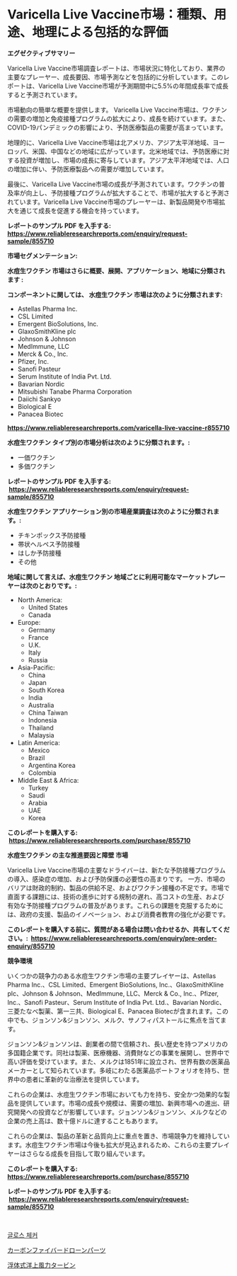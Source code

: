 <p><h1>Varicella Live Vaccine市場：種類、用途、地理による包括的な評価</h1></p><p><strong>エグゼクティブサマリー</strong></p>
<p><p>Varicella Live Vaccine市場調査レポートは、市場状況に特化しており、業界の主要なプレーヤー、成長要因、市場予測などを包括的に分析しています。このレポートは、Varicella Live Vaccine市場が予測期間中に5.5%の年間成長率で成長すると予測されています。</p><p>市場動向の簡単な概要を提供します。 Varicella Live Vaccine市場は、ワクチンの需要の増加と免疫接種プログラムの拡大により、成長を続けています。また、COVID-19パンデミックの影響により、予防医療製品の需要が高まっています。</p><p>地理的に、Varicella Live Vaccine市場は北アメリカ、アジア太平洋地域、ヨーロッパ、米国、中国などの地域に広がっています。北米地域では、予防医療に対する投資が増加し、市場の成長に寄与しています。アジア太平洋地域では、人口の増加に伴い、予防医療製品への需要が増加しています。</p><p>最後に、Varicella Live Vaccine市場の成長が予測されています。ワクチンの普及率が向上し、予防接種プログラムが拡大することで、市場が拡大すると予測されています。Varicella Live Vaccine市場のプレーヤーは、新製品開発や市場拡大を通じて成長を促進する機会を持っています。</p></p>
<p><strong>レポートのサンプル PDF を入手する: <a href="https://www.reliableresearchreports.com/enquiry/request-sample/855710">https://www.reliableresearchreports.com/enquiry/request-sample/855710</a></strong></p>
<p><strong>市場セグメンテーション:</strong></p>
<p><strong> 水痘生ワクチン 市場はさらに概要、展開、アプリケーション、地域に分類されます :</strong></p>
<p><strong>コンポーネントに関しては、 水痘生ワクチン 市場は次のように分類されます: &nbsp;</strong></p>
<p><ul><li>Astellas Pharma Inc.</li><li>CSL Limited</li><li>Emergent BioSolutions, Inc.</li><li>GlaxoSmithKline plc</li><li>Johnson & Johnson</li><li>MedImmune, LLC</li><li>Merck & Co., Inc.</li><li>Pfizer, Inc.</li><li>Sanofi Pasteur</li><li>Serum Institute of India Pvt. Ltd.</li><li>Bavarian Nordic</li><li>Mitsubishi Tanabe Pharma Corporation</li><li>Daiichi Sankyo</li><li>Biological E</li><li>Panacea Biotec</li></ul></p>
<p><strong><a href="https://www.reliableresearchreports.com/varicella-live-vaccine-r855710">https://www.reliableresearchreports.com/varicella-live-vaccine-r855710</a></strong></p>
<p><strong> 水痘生ワクチン タイプ別の市場分析は次のように分類されます。:</strong></p>
<p><ul><li>一価ワクチン</li><li>多価ワクチン</li></ul></p>
<p><strong>レポートのサンプル PDF を入手する: &nbsp;<a href="https://www.reliableresearchreports.com/enquiry/request-sample/855710">https://www.reliableresearchreports.com/enquiry/request-sample/855710</a></strong></p>
<p><strong> 水痘生ワクチン アプリケーション別の市場産業調査は次のように分類されます。:</strong></p>
<p><ul><li>チキンポックス予防接種</li><li>帯状ヘルペス予防接種</li><li>はしか予防接種</li><li>その他</li></ul></p>
<p><strong>地域に関して言えば、水痘生ワクチン 地域ごとに利用可能なマーケットプレーヤーは次のとおりです。:</strong></p>
<p><ul>
    <li>
        North America:
        <ul>
            <li>United States</li>
            <li>Canada</li>
        </ul>
    </li>
    <li>
        Europe:
        <ul>
            <li>Germany</li>
            <li>France</li>
            <li>U.K.</li>
            <li>Italy</li>
            <li>Russia</li>
        </ul>
    </li>
    <li>
        Asia-Pacific:
        <ul>
            <li>China</li>
            <li>Japan</li>
            <li>South Korea</li>
            <li>India</li>
            <li>Australia</li>
            <li>China Taiwan</li>
            <li>Indonesia</li>
            <li>Thailand</li>
            <li>Malaysia</li>
        </ul>
    </li>
    <li>
        Latin America:
        <ul>
            <li>Mexico</li>
            <li>Brazil</li>
            <li>Argentina Korea</li>
            <li>Colombia</li>
        </ul>
    </li>
    <li>
        Middle East & Africa:
        <ul>
            <li>Turkey</li>
            <li>Saudi</li>
            <li>Arabia</li>
            <li>UAE</li>
            <li>Korea</li>
        </ul>
    </li>
    </ul></p>
<p><strong>このレポートを購入する: &nbsp;<a href="https://www.reliableresearchreports.com/purchase/855710">https://www.reliableresearchreports.com/purchase/855710</a></strong></p>
<p><strong>水痘生ワクチン の主な推進要因と障壁 市場</strong></p>
<p><p>Varicella Live Vaccine市場の主要なドライバーは、新たな予防接種プログラムの導入、感染症の増加、および予防保護の必要性の高まりです。 一方、市場のバリアは財政的制約、製品の供給不足、およびワクチン接種の不足です。市場で直面する課題には、技術の進歩に対する規制の遅れ、高コストの生産、および有効な予防接種プログラムの普及があります。これらの課題を克服するためには、政府の支援、製品のイノベーション、および消費者教育の強化が必要です。</p></p>
<p><strong>このレポートを購入する前に、質問がある場合は問い合わせるか、共有してください。:&nbsp; <a href="https://www.reliableresearchreports.com/enquiry/pre-order-enquiry/855710">https://www.reliableresearchreports.com/enquiry/pre-order-enquiry/855710</a></strong></p>
<p><strong>競争環境</strong></p>
<p><p>いくつかの競争力のある水痘生ワクチン市場の主要プレイヤーは、Astellas Pharma Inc.、CSL Limited、Emergent BioSolutions, Inc.、GlaxoSmithKline plc、Johnson & Johnson、MedImmune, LLC、Merck & Co., Inc.、Pfizer, Inc.、Sanofi Pasteur、Serum Institute of India Pvt. Ltd.、Bavarian Nordic、三菱たなべ製薬、第一三共、Biological E、Panacea Biotecが含まれます。この中でも、ジョンソン&ジョンソン、メルク、サノフィパストールに焦点を当てます。</p><p>ジョンソン&ジョンソンは、創業者の間で信頼され、長い歴史を持つアメリカの多国籍企業です。同社は製薬、医療機器、消費財などの事業を展開し、世界中で高い評価を受けています。また、メルクは1851年に設立され、世界有数の医薬品メーカーとして知られています。多岐にわたる医薬品ポートフォリオを持ち、世界中の患者に革新的な治療法を提供しています。</p><p>これらの企業は、水痘生ワクチン市場においても力を持ち、安全かつ効果的な製品を提供しています。市場の成長や規模は、需要の増加、新興市場への進出、研究開発への投資などが影響しています。ジョンソン&ジョンソン、メルクなどの企業の売上高は、数十億ドルに達することもあります。</p><p>これらの企業は、製品の革新と品質向上に重点を置き、市場競争力を維持しています。水痘生ワクチン市場は今後も拡大が見込まれるため、これらの主要プレイヤーはさらなる成長を目指して取り組んでいます。</p></p>
<p><strong>このレポートを購入する: &nbsp; <a href="https://www.reliableresearchreports.com/purchase/855710">https://www.reliableresearchreports.com/purchase/855710</a></strong></p>
<p><strong>レポートのサンプル PDF を入手する: &nbsp;<a href="https://www.reliableresearchreports.com/enquiry/request-sample/855710">https://www.reliableresearchreports.com/enquiry/request-sample/855710</a></strong><strong></strong></p>
<p>&nbsp;</p>
<p><p><a href="https://medium.com/@tammyholmes1955/%EA%B8%80%EB%A1%9C%EC%8A%A4-%EC%B2%B4%EC%BB%A4-%EC%8B%9C%EC%9E%A5%EC%9D%80-%EC%8B%9C%EC%9E%A5-%EC%A0%90%EC%9C%A0%EC%9C%A8-%EC%8B%9C%EC%9E%A5-%EB%8F%99%ED%96%A5-%EB%B0%8F-%EC%8B%9C%EC%9E%A5-%EC%84%B1%EC%9E%A5%EC%97%90-%EB%8C%80%ED%95%9C-%EC%A0%95%EB%B3%B4%EB%A5%BC-%EC%A0%9C%EA%B3%B5%ED%95%A9%EB%8B%88%EB%8B%A4-4691175ae072">글로스 체커</a></p><p><a href="https://medium.com/@jackieshlerin98056/%E3%82%AB%E3%83%BC%E3%83%9C%E3%83%B3%E3%83%95%E3%82%A1%E3%82%A4%E3%83%90%E3%83%BC%E3%83%89%E3%83%AD%E3%83%BC%E3%83%B3%E3%83%91%E3%83%BC%E3%83%84%E3%81%AE%E5%B8%82%E5%A0%B4%E5%8B%95%E5%90%91%E3%81%A8%E5%B8%82%E5%A0%B4%E5%88%86%E6%9E%90%E3%81%AF-2024%E5%B9%B4-2031%E5%B9%B4%E3%81%AE%E4%BA%88%E6%B8%AC%E3%81%95%E3%82%8C%E3%81%A6%E3%81%84%E3%81%BE%E3%81%99-fb34fef5789d">カーボンファイバードローンパーツ</a></p><p><a href="https://medium.com/@nicholasallan19/2024%E5%B9%B4%E3%81%8B%E3%82%892031%E5%B9%B4%E3%81%BE%E3%81%A7%E3%81%AE%E6%B5%AE%E4%BD%93%E5%BC%8F%E6%B4%8B%E4%B8%8A%E9%A2%A8%E5%8A%9B%E3%82%BF%E3%83%BC%E3%83%93%E3%83%B3%E3%81%AE%E5%B8%82%E5%A0%B4%E3%82%B7%E3%82%A7%E3%82%A2%E3%81%AE%E9%80%B2%E5%8C%96%E3%81%A8%E5%B8%82%E5%A0%B4%E6%88%90%E9%95%B7%E3%83%88%E3%83%AC%E3%83%B3%E3%83%89-ec7da547fb7a">浮体式洋上風力タービン</a></p></p>